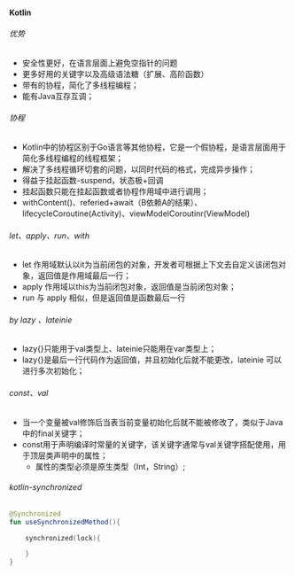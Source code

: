 #### Kotlin
###### 优势
- 安全性更好，在语言层面上避免空指针的问题
- 更多好用的关键字以及高级语法糖（扩展、高阶函数）
- 带有的协程，简化了多线程编程；
- 能有Java互存互调；
###### 协程
- Kotlin中的协程区别于Go语言等其他协程，它是一个假协程，是语言层面用于简化多线程编程的线程框架；
- 解决了多线程循环切套的问题，以同时代码的格式，完成异步操作；
- 得益于挂起函数-suspend，状态极+回调
- 挂起函数只能在挂起函数或者协程作用域中进行调用；
- withContent()、referied+await（B依赖A的结果）、lifecycleCoroutine(Activity)、viewModelCoroutinr(ViewModel)
###### let、apply、run、with
- let 作用域默认以it为当前闭包的对象，开发者可根据上下文去自定义该闭包对象，返回值是作用域最后一行；
- apply 作用域以this为当前闭包对象，返回值是当前闭包对象；
- run 与 apply 相似，但是返回值是函数最后一行
###### by lazy 、lateinie
- lazy{}只能用于val类型上、lateinie只能用在var类型上；
- lazy{}是最后一行代码作为返回值，并且初始化后就不能更改，lateinie 可以进行多次初始化；

###### const、val

- 当一个变量被val修饰后当表当前变量初始化后就不能被修改了，类似于Java中的final关键字；
- const用于声明编译时常量的关键字，该关键字通常与val关键字搭配使用，用于顶层类声明中的属性；
  - 属性的类型必须是原生类型（Int，String）;

###### kotlin-synchronized

```kotlin
@Synchronized
fun useSynchronizedMethod(){

    synchronized(lock){

    }
}
```

